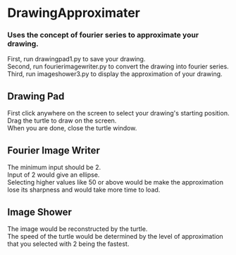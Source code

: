 # DrawingApproximater
### Uses the concept of fourier series to approximate your drawing.
First, run drawingpad1.py to save your drawing.\
Second, run fourierimagewriter.py to convert the drawing into fourier series.\
Third, run imageshower3.py to display the approximation of your drawing.

## Drawing Pad
First click anywhere on the screen to select your drawing's starting position.\
Drag the turtle to draw on the screen.\
When you are done, close the turtle window.

## Fourier Image Writer
The minimum input should be 2.\
Input of 2 would give an ellipse.\
Selecting higher values like 50 or above would be make the approximation lose its sharpness and would take more time to load.

## Image Shower
The image would be reconstructed by the turtle.\
The speed of the turtle would be determined by the level of approximation that you selected with 2 being the fastest.
